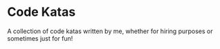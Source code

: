 # Code Katas
A collection of code katas written by me, whether for hiring purposes or sometimes just for fun!
